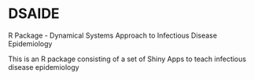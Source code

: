# DSAIDE
R Package - Dynamical Systems Approach to Infectious Disease Epidemiology

This is an R package consisting of a set of Shiny Apps to teach infectious disease epidemiology
